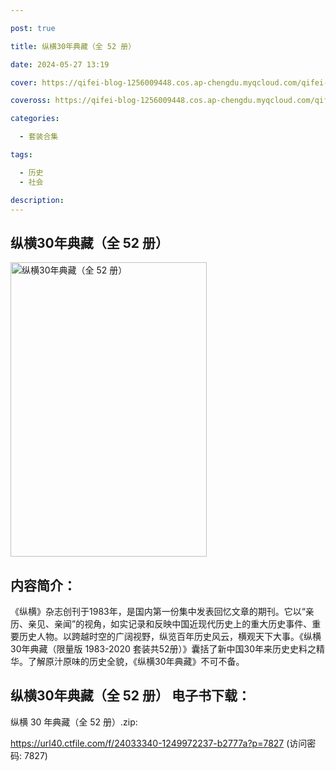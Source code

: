 ```yaml
---

post: true

title: 纵横30年典藏（全 52 册）

date: 2024-05-27 13:19

cover: https://qifei-blog-1256009448.cos.ap-chengdu.myqcloud.com/qifei-blog/65f04de79f345e8d0304e465.jpg

coveross: https://qifei-blog-1256009448.cos.ap-chengdu.myqcloud.com/qifei-blog/65f04de79f345e8d0304e465.jpg

categories:

  - 套装合集

tags:

  - 历史
  - 社会

description:
---
```


## 纵横30年典藏（全 52 册）
<img alt="纵横30年典藏（全 52 册） " class="aligncenter loading" data-was-processed="true" decoding="async" fetchpriority="high" height="471" src="https://qifei-blog-1256009448.cos.ap-chengdu.myqcloud.com/qifei-blog/65f04de79f345e8d0304e465.jpg " style="cursor: zoom-in;" width="314"/>

## 内容简介：

《纵横》杂志创刊于1983年，是国内第一份集中发表回忆文章的期刊。它以“亲历、亲见、亲闻”的视角，如实记录和反映中国近现代历史上的重大历史事件、重要历史人物。以跨越时空的广阔视野，纵览百年历史风云，横观天下大事。《纵横30年典藏（限量版 1983-2020 套装共52册）》囊括了新中国30年来历史史料之精华。了解原汁原味的历史全貌，《纵横30年典藏》不可不备。

## 纵横30年典藏（全 52 册） 电子书下载：



纵横 30 年典藏（全 52 册）.zip: 

https://url40.ctfile.com/f/24033340-1249972237-b2777a?p=7827 (访问密码: 7827)

